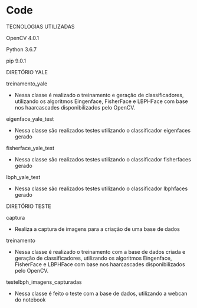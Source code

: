 # Code

TECNOLOGIAS UTILIZADAS

OpenCV 4.0.1

Python 3.6.7

pip 9.0.1



DIRETÓRIO YALE

treinamento_yale
 - Nessa classe é realizado o treinamento e geração de classificadores,
 utilizando os algoritmos Eingenface, FisherFace e LBPHFace com base nos 
 haarcascades disponibilizados pelo OpenCV.
 
eigenface_yale_test
 - Nessa classe são realizados testes utilizando o classificador eigenfaces gerado
 
fisherface_yale_test
 - Nessa classe são realizados testes utilizando o classificador fisherfaces gerado
 
lbph_yale_test
 - Nessa classe são realizados testes utilizando o classificador lbphfaces gerado


DIRETÓRIO TESTE

captura
 - Realiza a captura de imagens para a criação de uma base de dados
 
treinamento
 - Nessa classe é realizado o treinamento com a base de dados criada e geração de 
 classificadores, utilizando os algoritmos Eingenface, FisherFace e LBPHFace com base 
 nos haarcascades disponibilizados pelo OpenCV.

testelbph_imagens_capturadas
 - Nessa classe é feito o teste com a base de dados, utilizando a webcan do notebook 
 
   
     